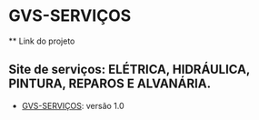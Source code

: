 # GVS-SERVIÇOS

** Link do projeto
## Site de serviços: ELÉTRICA, HIDRÁULICA, PINTURA, REPAROS E ALVANÁRIA.


- [GVS-SERVIÇOS](https://gilberto-gvs.netlify.app/): versão 1.0 
